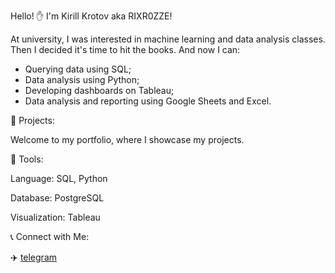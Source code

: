 Hello! :raised_hand: 
I'm Kirill Krotov aka RIXR0ZZE!

At university, I was interested in machine learning and data analysis classes. Then I decided it's time to hit the books.
And now I can:
- Querying data using SQL;
- Data analysis using Python;
- Developing dashboards on Tableau;
- Data analysis and reporting using Google Sheets and Excel.

:ledger: Projects:

Welcome to my portfolio, where I showcase my projects.

:hammer: Tools:

Language: SQL, Python

Database: PostgreSQL

Visualization: Tableau

:telephone_receiver: Connect with Me:

:airplane: [telegram](https://t.me/rixrozze)
